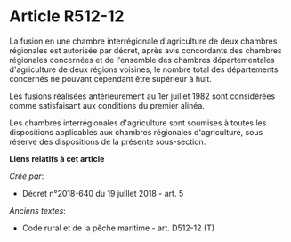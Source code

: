 # Article R512-12

La fusion en une chambre interrégionale d'agriculture de deux chambres régionales est autorisée par décret, après avis
concordants des chambres régionales concernées et de l'ensemble des chambres départementales d'agriculture de deux régions
voisines, le nombre total des départements concernés ne pouvant cependant être supérieur à huit.

Les fusions réalisées antérieurement au 1er juillet 1982 sont considérées comme satisfaisant aux conditions du premier
alinéa.

Les chambres interrégionales d'agriculture sont soumises à toutes les dispositions applicables aux chambres régionales
d'agriculture, sous réserve des dispositions de la présente sous-section.

**Liens relatifs à cet article**

_Créé par_:

  - Décret n°2018-640 du 19 juillet 2018 - art. 5

_Anciens textes_:

  - Code rural et de la pêche maritime - art. D512-12 (T)

